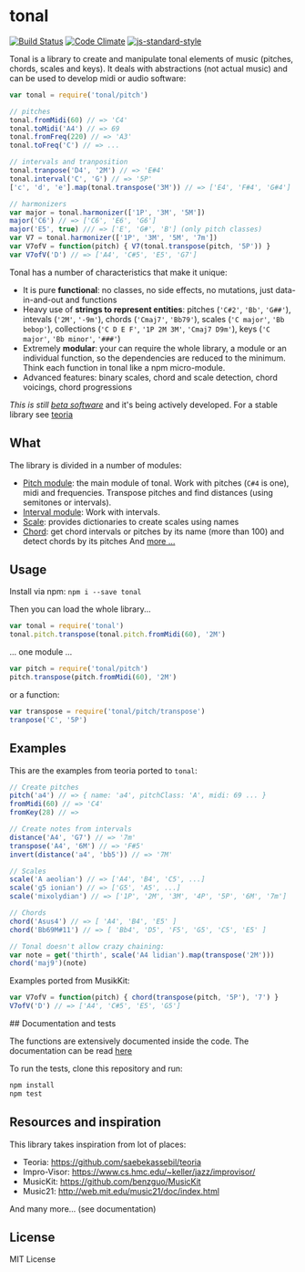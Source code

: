 # tonal

[![Build Status](https://travis-ci.org/danigb/tonal.svg?branch=master)](https://travis-ci.org/danigb/tonal)
[![Code Climate](https://codeclimate.com/github/danigb/tonal/badges/gpa.svg)](https://codeclimate.com/github/danigb/tonal)
[![js-standard-style](https://img.shields.io/badge/code%20style-standard-brightgreen.svg?style=flat)](https://github.com/feross/standard)

Tonal is a library to create and manipulate tonal elements of music (pitches, chords, scales and keys). It deals with abstractions (not actual music) and can be used to develop midi or audio software:

```js
var tonal = require('tonal/pitch')

// pitches
tonal.fromMidi(60) // => 'C4'
tonal.toMidi('A4') // => 69
tonal.fromFreq(220) // => 'A3'
tonal.toFreq('C') // => ...

// intervals and tranposition
tonal.tranpose('D4', '2M') // => 'E#4'
tonal.interval('C', 'G') // => '5P'
['c', 'd', 'e'].map(tonal.transpose('3M')) // => ['E4', 'F#4', 'G#4']

// harmonizers
var major = tonal.harmonizer(['1P', '3M', '5M'])
major('C6') // => ['C6', 'E6', 'G6']
major('E5', true) /// => ['E', 'G#', 'B'] (only pitch classes)
var V7 = tonal.harmonizer(['1P', '3M', '5M', '7m'])
var V7ofV = function(pitch) { V7(tonal.transpose(pitch, '5P')) }
var V7ofV('D') // => ['A4', 'C#5', 'E5', 'G7']
```

Tonal has a number of characteristics that make it unique:

- It is pure __functional__: no classes, no side effects, no mutations, just data-in-and-out and functions
- Heavy use of __strings to represent entities__: pitches (`'C#2'`, `'Bb'`, `'G##'`), intevals (`'2M'`, `'-9m'`), chords (`'Cmaj7'`, `'Bb79'`), scales (`'C major'`, `'Bb bebop'`), collections (`'C D E F'`, `'1P 2M 3M'`, `'Cmaj7 D9m'`), keys (`'C major'`, `'Bb minor'`, `'###'`)
- Extremely __modular__: your can require the whole library, a module or an individual function, so the dependencies are reduced to the minimum. Think each function in tonal like a npm micro-module.
- Advanced features: binary scales, chord and scale detection, chord voicings, chord progressions

_This is still [beta software](https://github.com/danigb/tonal/blob/master/docs/TODO.md)_ and it's being actively developed. For a stable library see [teoria](https://github.com/saebekassebil/teoria)

## What

The library is divided in a number of modules:

- [Pitch module](https://github.com/danigb/tonal/blob/master/docs/DOCUMENTATION.md#pitch-module): the main module of tonal. Work with pitches (`C#4` is one), midi and frequencies. Transpose pitches and find distances (using semitones or intervals).
- [Interval module](https://github.com/danigb/tonal/blob/master/docs/DOCUMENTATION.md#interval-module): Work with intervals.
- [Scale](https://github.com/danigb/tonal/blob/master/docs/DOCUMENTATION.md#scale-module): provides dictionaries to create scales using names
- [Chord](https://github.com/danigb/tonal/blob/master/docs/DOCUMENTATION.md#chord-module): get chord intervals or pitches by its name (more than 100) and detect chords by its pitches
And [more ...](https://github.com/danigb/tonal/blob/master/docs/DOCUMENTATION.md)

## Usage

Install via npm: `npm i --save tonal`

Then you can load the whole library...

```js
var tonal = require('tonal')
tonal.pitch.transpose(tonal.pitch.fromMidi(60), '2M')
```

... one module ...

```js
var pitch = require('tonal/pitch')
pitch.transpose(pitch.fromMidi(60), '2M')
```

or a function:

```js
var transpose = require('tonal/pitch/transpose')
tranpose('C', '5P')
```

## Examples

This are the examples from teoria ported to `tonal`:

```js
// Create pitches
pitch('a4') // => { name: 'a4', pitchClass: 'A', midi: 69 ... }
fromMidi(60) // => 'C4'
fromKey(28) // =>

// Create notes from intervals
distance('A4', 'G7') // => '7m'
transpose('A4', '6M') // => 'F#5'
invert(distance('a4', 'bb5')) // => '7M'

// Scales
scale('A aeolian') // => ['A4', 'B4', 'C5', ...]
scale('g5 ionian') // => ['G5', 'A5', ...]
scale('mixolydian') // => ['1P', '2M', '3M', '4P', '5P', '6M', '7m']

// Chords
chord('Asus4') // => [ 'A4', 'B4', 'E5' ]
chord('Bb69M#11') // => [ 'Bb4', 'D5', 'F5', 'G5', 'C5', 'E5' ]

// Tonal doesn't allow crazy chaining:
var note = get('thirth', scale('A4 lidian').map(transpose('2M')))
chord('maj9')(note)
```

Examples ported from MusikKit:

```js
var V7ofV = function(pitch) { chord(transpose(pitch, '5P'), '7') }
V7ofV('D') // => ['A4', 'C#5', 'E5', 'G5']
```

## Documentation and tests

The functions are extensively documented inside the code. The documentation can be read [here](https://github.com/danigb/tonal/blob/master/docs/DOCUMENTATION.md)

To run the tests, clone this repository and run:

```bash
npm install
npm test
```

## Resources and inspiration

This library takes inspiration from lot of places:

- Teoria: https://github.com/saebekassebil/teoria
- Impro-Visor: https://www.cs.hmc.edu/~keller/jazz/improvisor/
- MusicKit: https://github.com/benzguo/MusicKit
- Music21: http://web.mit.edu/music21/doc/index.html

And many more... (see documentation)

## License

MIT License
